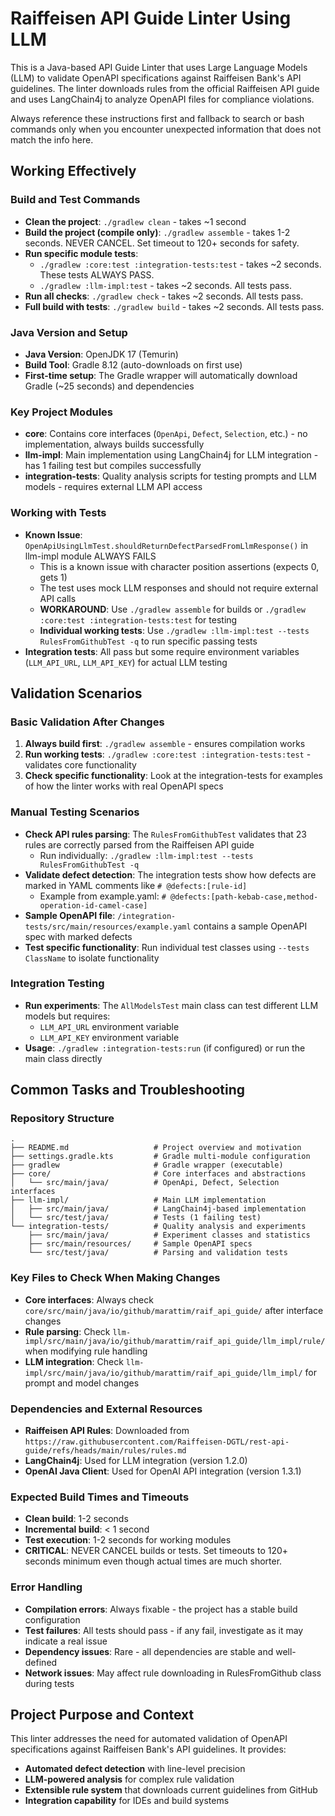 # Raiffeisen API Guide Linter Using LLM

This is a Java-based API Guide Linter that uses Large Language Models (LLM) to validate OpenAPI specifications against Raiffeisen Bank's API guidelines. The linter downloads rules from the official Raiffeisen API guide and uses LangChain4j to analyze OpenAPI files for compliance violations.

Always reference these instructions first and fallback to search or bash commands only when you encounter unexpected information that does not match the info here.

## Working Effectively

### Build and Test Commands
- **Clean the project**: `./gradlew clean` - takes ~1 second
- **Build the project (compile only)**: `./gradlew assemble` - takes 1-2 seconds. NEVER CANCEL. Set timeout to 120+ seconds for safety.
- **Run specific module tests**:
  - `./gradlew :core:test :integration-tests:test` - takes ~2 seconds. These tests ALWAYS PASS.
  - `./gradlew :llm-impl:test` - takes ~2 seconds. All tests pass.
- **Run all checks**: `./gradlew check` - takes ~2 seconds. All tests pass.
- **Full build with tests**: `./gradlew build` - takes ~2 seconds. All tests pass.

### Java Version and Setup
- **Java Version**: OpenJDK 17 (Temurin)
- **Build Tool**: Gradle 8.12 (auto-downloads on first use)
- **First-time setup**: The Gradle wrapper will automatically download Gradle (~25 seconds) and dependencies

### Key Project Modules
- **core**: Contains core interfaces (`OpenApi`, `Defect`, `Selection`, etc.) - no implementation, always builds successfully
- **llm-impl**: Main implementation using LangChain4j for LLM integration - has 1 failing test but compiles successfully
- **integration-tests**: Quality analysis scripts for testing prompts and LLM models - requires external LLM API access

### Working with Tests
- **Known Issue**: `OpenApiUsingLlmTest.shouldReturnDefectParsedFromLlmResponse()` in llm-impl module ALWAYS FAILS
  - This is a known issue with character position assertions (expects 0, gets 1)
  - The test uses mock LLM responses and should not require external API calls
  - **WORKAROUND**: Use `./gradlew assemble` for builds or `./gradlew :core:test :integration-tests:test` for testing
  - **Individual working tests**: Use `./gradlew :llm-impl:test --tests RulesFromGithubTest -q` to run specific passing tests
- **Integration tests**: All pass but some require environment variables (`LLM_API_URL`, `LLM_API_KEY`) for actual LLM testing

## Validation Scenarios

### Basic Validation After Changes
1. **Always build first**: `./gradlew assemble` - ensures compilation works
2. **Run working tests**: `./gradlew :core:test :integration-tests:test` - validates core functionality
3. **Check specific functionality**: Look at the integration-tests for examples of how the linter works with real OpenAPI specs

### Manual Testing Scenarios
- **Check API rules parsing**: The `RulesFromGithubTest` validates that 23 rules are correctly parsed from the Raiffeisen API guide
  - Run individually: `./gradlew :llm-impl:test --tests RulesFromGithubTest -q`
- **Validate defect detection**: The integration tests show how defects are marked in YAML comments like `# @defects:[rule-id]`
  - Example from example.yaml: `# @defects:[path-kebab-case,method-operation-id-camel-case]`
- **Sample OpenAPI file**: `/integration-tests/src/main/resources/example.yaml` contains a sample OpenAPI spec with marked defects
- **Test specific functionality**: Run individual test classes using `--tests ClassName` to isolate functionality

### Integration Testing
- **Run experiments**: The `AllModelsTest` main class can test different LLM models but requires:
  - `LLM_API_URL` environment variable
  - `LLM_API_KEY` environment variable
- **Usage**: `./gradlew :integration-tests:run` (if configured) or run the main class directly

## Common Tasks and Troubleshooting

### Repository Structure
```
.
├── README.md                   # Project overview and motivation
├── settings.gradle.kts         # Gradle multi-module configuration
├── gradlew                     # Gradle wrapper (executable)
├── core/                       # Core interfaces and abstractions
│   └── src/main/java/          # OpenApi, Defect, Selection interfaces
├── llm-impl/                   # Main LLM implementation
│   ├── src/main/java/          # LangChain4j-based implementation
│   └── src/test/java/          # Tests (1 failing test)
└── integration-tests/          # Quality analysis and experiments
    ├── src/main/java/          # Experiment classes and statistics
    ├── src/main/resources/     # Sample OpenAPI specs
    └── src/test/java/          # Parsing and validation tests
```

### Key Files to Check When Making Changes
- **Core interfaces**: Always check `core/src/main/java/io/github/marattim/raif_api_guide/` after interface changes
- **Rule parsing**: Check `llm-impl/src/main/java/io/github/marattim/raif_api_guide/llm_impl/rule/` when modifying rule handling
- **LLM integration**: Check `llm-impl/src/main/java/io/github/marattim/raif_api_guide/llm_impl/` for prompt and model changes

### Dependencies and External Resources
- **Raiffeisen API Rules**: Downloaded from `https://raw.githubusercontent.com/Raiffeisen-DGTL/rest-api-guide/refs/heads/main/rules/rules.md`
- **LangChain4j**: Used for LLM integration (version 1.2.0)
- **OpenAI Java Client**: Used for OpenAI API integration (version 1.3.1)

### Expected Build Times and Timeouts
- **Clean build**: 1-2 seconds
- **Incremental build**: < 1 second
- **Test execution**: 1-2 seconds for working modules
- **CRITICAL**: NEVER CANCEL builds or tests. Set timeouts to 120+ seconds minimum even though actual times are much shorter.

### Error Handling
- **Compilation errors**: Always fixable - the project has a stable build configuration
- **Test failures**: All tests should pass - if any fail, investigate as it may indicate a real issue
- **Dependency issues**: Rare - all dependencies are stable and well-defined
- **Network issues**: May affect rule downloading in RulesFromGithub class during tests

## Project Purpose and Context
This linter addresses the need for automated validation of OpenAPI specifications against Raiffeisen Bank's API guidelines. It provides:
- **Automated defect detection** with line-level precision
- **LLM-powered analysis** for complex rule validation
- **Extensible rule system** that downloads current guidelines from GitHub
- **Integration capability** for IDEs and build systems